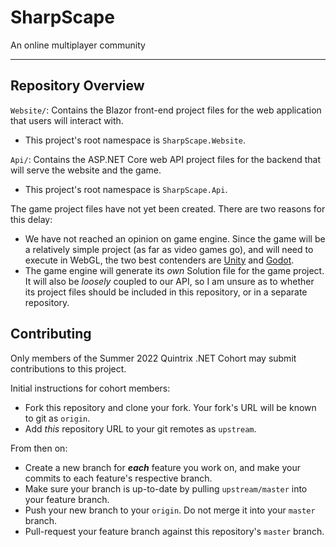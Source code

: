 # SharpScape

An online multiplayer community

---

## Repository Overview

`Website/`: Contains the Blazor front-end project files for the web application that users will interact with.
 - This project's root namespace is `SharpScape.Website`.

`Api/`: Contains the ASP.NET Core web API project files for the backend that will serve the website and the game.
 - This project's root namespace is `SharpScape.Api`.

The game project files have not yet been created.  There are two reasons for this delay:
 - We have not reached an opinion on game engine.  Since the game will be a relatively simple project (as far as video games go), and will need to execute in WebGL, the two best contenders are [Unity](https://unity.com) and [Godot](https://godotengine.org).
 - The game engine will generate its *own* Solution file for the game project.  It will also be *loosely* coupled to our API, so I am unsure as to whether its project files should be included in this repository, or in a separate repository.

## Contributing

Only members of the Summer 2022 Quintrix .NET Cohort may submit contributions to this project.

Initial instructions for cohort members:
 - Fork this repository and clone your fork.  Your fork's URL will be known to git as `origin`.
 - Add *this* repository URL to your git remotes as `upstream`.

From then on:
 - Create a new branch for ***each*** feature you work on, and make your commits to each feature's respective branch.
 - Make sure your branch is up-to-date by pulling `upstream/master` into your feature branch.
 - Push your new branch to your `origin`.  Do not merge it into your `master` branch.
 - Pull-request your feature branch against this repository's `master` branch.
